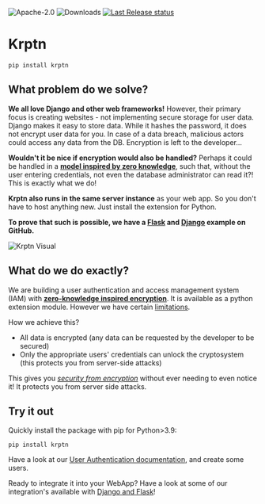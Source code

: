 ![Apache-2.0](https://img.shields.io/pypi/l/Krptn)
![Downloads](https://static.pepy.tech/personalized-badge/krptn?period=total&units=international_system&left_color=blue&right_color=orange&left_text=PyPI%20Downloads)
[![Last Release status](https://github.com/krptn/krypton/actions/workflows/release.yml/badge.svg?event=release)](https://github.com/krptn/krypton/actions/workflows/release.yml)

# Krptn

```shell
pip install krptn
```

## What problem do we solve?

**We all love Django and other web frameworks!** However, their primary focus is creating websites - not implementing secure storage for user data. Django makes it easy to store data. While it hashes the password, it does not encrypt user data for you. In case of a data breach, malicious actors could access any data from the DB. Encryption is left to the developer...

**Wouldn't it be nice if encryption would also be handled?** Perhaps it could be handled in a **[model inspired by zero knowledge](https://www.krptn.dev/news/zero-knowledge/)**, such that, without the user entering credentials, not even the database administrator can read it?! This is exactly what we do!

**Krptn also runs in the same server instance** as your web app. So you don't have to host anything new. Just install the extension for Python.

**To prove that such is possible, we have a [Flask](https://github.com/krptn/flaskExample) and [Django](https://github.com/krptn/djangoExample) example on GitHub.**

![Krptn Visual](https://www.krptn.dev/krptnDiagram.webp)

## What do we do exactly?

We are building a user authentication and access management system (IAM) with **[zero-knowledge inspired encryption](https://www.krptn.dev/news/zero-knowledge/)**. It is available as a python extension module. However we have certain [limitations](https://www.krptn.dev/news/limitations/).

How we achieve this?

- All data is encrypted (any data can be requested by the developer to be secured)
- Only the appropriate users' credentials can unlock the cryptosystem (this protects you from server-side attacks)

This gives you *[security from encryption](https://www.krptn.dev/news/zero-knowledge/)* without ever needing to even notice it! It protects you from server side attacks.

## Try it out

Quickly install the package with pip for Python>3.9:

```shell
pip install krptn
```

Have a look at our [User Authentication documentation](https://docs.krptn.dev/README-USER-AUTH.html), and create some users.

Ready to integrate it into your WebApp? Have a look at some of our integration's available with [Django and Flask](https://docs.krptn.dev/README.html#integration-with-web-frameworks)!
